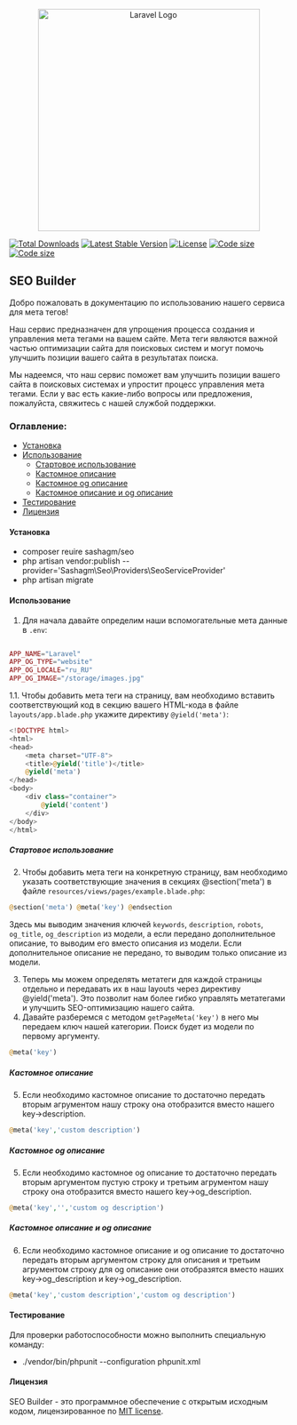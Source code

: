 <p align="center"><a href="https://laravel.com" target="_blank"><img src="https://raw.githubusercontent.com/laravel/art/master/logo-lockup/5%20SVG/2%20CMYK/1%20Full%20Color/laravel-logolockup-cmyk-red.svg" width="400" alt="Laravel Logo"></a></p>

<p align="center">

<a href="https://packagist.org/packages/sashagm/seo"><img src="https://img.shields.io/packagist/dt/sashagm/seo" alt="Total Downloads"></a>
<a href="https://packagist.org/packages/sashagm/seo"><img src="https://img.shields.io/packagist/v/sashagm/seo" alt="Latest Stable Version"></a>
<a href="https://packagist.org/packages/sashagm/seo"><img src="https://img.shields.io/packagist/l/sashagm/seo" alt="License"></a>
<a href="https://packagist.org/packages/sashagm/seo"><img src="https://img.shields.io/github/languages/code-size/sashagm/seo" alt="Code size"></a>
<a href="https://packagist.org/packages/sashagm/seo"><img src="https://img.shields.io/packagist/stars/sashagm/seo" alt="Code size"></a>
</p>




## SEO Builder

Добро пожаловать в документацию по использованию нашего сервиса для мета тегов!

Наш сервис предназначен для упрощения процесса создания и управления мета тегами на вашем сайте. Мета теги являются важной частью оптимизации сайта для поисковых систем и могут помочь улучшить позиции вашего сайта в результатах поиска.

Мы надеемся, что наш сервис поможет вам улучшить позиции вашего сайта в поисковых системах и упростит процесс управления мета тегами. Если у вас есть какие-либо вопросы или предложения, пожалуйста, свяжитесь с нашей службой поддержки.

### Оглавление:

- [Установка](#установка)
- [Использование](#использование)
  - [Стартовое использование](#стартовое-использование)
  - [Кастомное описание](#кастомное-описание)
  - [Кастомное og описание](#кастомное-og-описание) 
  - [Кастомное описание и og описание](#кастомное-описание-и-og-описание)        
- [Тестирование](#тестирование)
- [Лицензия](#лицензия)


#### Установка

- composer reuire sashagm/seo
- php artisan vendor:publish --provider='Sashagm\Seo\Providers\SeoServiceProvider'
- php artisan migrate


#### Использование

1. Для начала давайте определим наши вспомогательные мета данные в `.env`:

```php

APP_NAME="Laravel"
APP_OG_TYPE="website"
APP_OG_LOCALE="ru_RU"
APP_OG_IMAGE="/storage/images.jpg"
```

1.1. Чтобы добавить мета теги на страницу, вам необходимо вставить соответствующий код в секцию <head> вашего HTML-кода в файле `layouts/app.blade.php` укажите директиву `@yield('meta')`:

```php
<!DOCTYPE html>
<html>
<head>
    <meta charset="UTF-8">
    <title>@yield('title')</title>
    @yield('meta')
</head>
<body>
    <div class="container">
        @yield('content')
    </div>
</body>
</html>
```
##### Стартовое использование
2. Чтобы добавить мета теги на конкретную страницу, вам необходимо указать соответствующие значения в секциях @section('meta') в файле `resources/views/pages/example.blade.php`:

```php
@section('meta') @meta('key') @endsection
```

Здесь мы выводим значения ключей `keywords`, `description`, `robots`, `og_title`, `og_description` из модели, а если передано дополнительное описание, то выводим его вместо описания из модели. Если дополнительное описание не передано, то выводим только описание из модели.

3. Теперь мы можем определять метатеги для каждой страницы отдельно и передавать их в наш layouts через директиву @yield('meta'). Это позволит нам более гибко управлять метатегами и улучшить SEO-оптимизацию нашего сайта.
4. Давайте разберемся с методом `getPageMeta('key')` в него мы передаем ключ нашей категории. Поиск будет из модели по первому аргументу.

```php
@meta('key')
```
##### Кастомное описание
5. Если необходимо кастомное описание то достаточно передать вторым агрументом нашу строку она отобразится вместо нашего key->description.

```php
@meta('key','custom description')
```
##### Кастомное og описание
5. Если необходимо кастомное og описание то достаточно передать вторым аргументом пустую строку и третьим агрументом нашу строку она отобразится вместо нашего key->og_description.

```php
@meta('key','','custom og description')
```
##### Кастомное описание и og описание
6. Если необходимо кастомное описание и og описание то достаточно передать вторым аргументом строку для описания и третьим агрументом строку для og описание они отобразятся вместо наших key->og_description и key->og_description.

```php
@meta('key','custom description','custom og description')
```


#### Тестирование

Для проверки работоспособности можно выполнить специальную команду:

- ./vendor/bin/phpunit --configuration phpunit.xml

#### Лицензия

SEO Builder - это программное обеспечение с открытым исходным кодом, лицензированное по [MIT license](LICENSE.md ).




